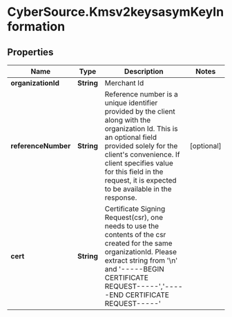 # CyberSource.Kmsv2keysasymKeyInformation

## Properties
Name | Type | Description | Notes
------------ | ------------- | ------------- | -------------
**organizationId** | **String** | Merchant Id  | 
**referenceNumber** | **String** | Reference number is a unique identifier provided by the client along with the organization Id. This is an optional field provided solely for the client's convenience. If client specifies value for this field in the request, it is expected to be available in the response.  | [optional] 
**cert** | **String** | Certificate Signing Request(csr), one needs to use the contents of the csr created for the same organizationId. Please extract string from '\\n' and '-----BEGIN CERTIFICATE REQUEST-----','-----END CERTIFICATE REQUEST-----'  | 


